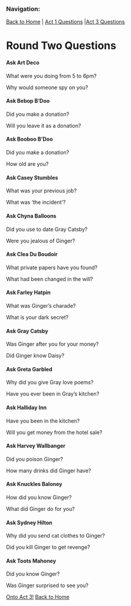 <h3> Navigation: </h3> 

[Back to Home](https://kryan17.github.io/) | [Act 1 Questions](https://kryan17.github.io/Act1Questions) |[Act 3 Questions](https://kryan17.github.io/Act3Questions)


<h1> Round Two Questions </h1>

<h4>Ask Art Deco</h4>
<p>What were you doing from 5 to 6pm?</p>
<p>Why would someone spy on you?</p>

<h4>Ask Bebop B’Doo</h4>
<p>Did you make a donation?</p>
<p>Will you leave it as a donation?</p>

<h4>Ask Booboo B’Doo</h4>
<p>Did you make a donation?</p>
<p>How old are you?</p>

<h4>Ask Casey Stumbles</h4>
<p>What was your previous job?</p>
<p>What was ‘the incident’?</p>

<h4>Ask Chyna Balloons</h4>
<p>Did you use to date Gray Catsby?</p>
<p>Were you jealous of Ginger?</p>

<h4>Ask Clea Du Boudoir</h4>
<p>What private papers have you found?</p>
<p>What had been changed in the will?</p>

<h4>Ask Farley Hatpin</h4>
<p>What was Ginger’s charade?</p>
<p>What is your dark secret?</p>

<h4>Ask Gray Catsby</h4>
<p>Was Ginger after you for your money?</p>
<p>Did Ginger know Daisy?</p>

<h4>Ask Greta Garbled</h4>
<p>Why did you give Gray love poems?</p>
<p>Have you ever been in Gray’s kitchen?</p>

<h4>Ask Halliday Inn</h4>
<p>Have you been in the kitchen?</p>
<p>Will you get money from the hotel sale?</p>

<h4>Ask Harvey Wallbanger</h4>
<p>Did you poison Ginger?</p>
<p>How many drinks did Ginger have?</p>

<h4>Ask Knuckles Baloney</h4>
<p>How did you know Ginger?</p>
<p>What did Ginger do for you?</p>

<h4>Ask Sydney Hilton</h4>
<p>Why did you send cat clothes to Ginger?</p>
<p>Did you kill Ginger to get revenge?</p>

<h4>Ask Toots Mahoney </h4>
<p>Did you know Ginger?</p>
<p>Was Ginger surprised to see you?</p>

[Onto Act 3!](https://kryan17.github.io/Act3Questions)
[Back to Home](https://kryan17.github.io/)
